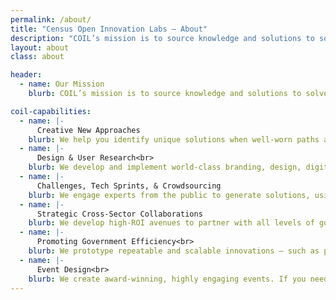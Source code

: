 ```yaml
---
permalink: /about/
title: "Census Open Innovation Labs — About"
description: "COIL’s mission is to source knowledge and solutions to solve key challenges for the Census Bureau and the public at large through human-centered design, data, creative media, and technology."
layout: about
class: about

header:
  - name: Our Mission
    blurb: COIL’s mission is to source knowledge and solutions to solve key challenges for the Census Bureau and the public at large through human-centered design, data, creative media, and technology.

coil-capabilities:
  - name: |-
      Creative New Approaches
    blurb: We help you identify unique solutions when well-worn paths are unsuccessful.
  - name: |-
      Design & User Research<br>
    blurb: We develop and implement world-class branding, design, digital tools, and websites. We also conduct rapid, rigorous user research to diagnose user experience (UX) problems and make improvements for data consumers.
  - name: |-
      Challenges, Tech Sprints, & Crowdsourcing
    blurb: We engage experts from the public to generate solutions, using approaches such as prize challenges, tech sprints, design-a-thons, crowdsourcing, citizen science, and more. We specialize in tech industry engagement.
  - name: |-
      Strategic Cross-Sector Collaborations
    blurb: We develop high-ROI avenues to partner with all levels of government, industry, academia, communities, and civil society. We can help you reach outside your usual stakeholder network and implement more valuable ways to engage your audience.
  - name: |-
      Promoting Government Efficiency<br>
    blurb: We prototype repeatable and scalable innovations – such as processes, use of high value legal authorities, and hiring strategies – at the Census Bureau and can help you determine how to leverage them in your work.
  - name: |-
      Event Design<br>
    blurb: We create award-winning, highly engaging events. If you need a cross-sector or internal conference, demo day, workshop, or brainstorm expertly facilitated to deliver insights, ideas, strategies, conclusions, or consensus, COIL's world-class facilitators can help design and implement sessions for your team.
---
```

